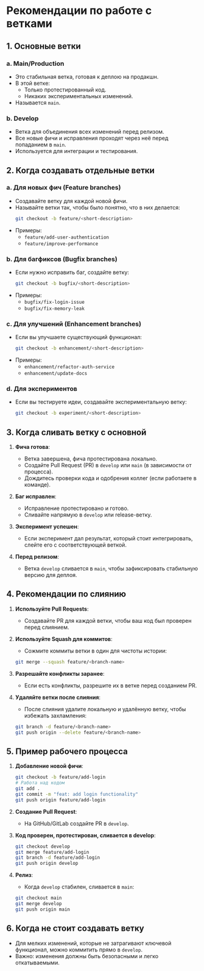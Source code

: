 # Рекомендации по работе с ветками

## 1. Основные ветки

### a. Main/Production

- Это стабильная ветка, готовая к деплою на продакшн.
- В этой ветке:
  - Только протестированный код.
  - Никаких экспериментальных изменений.
- Называется `main`.

### b. Develop

- Ветка для объединения всех изменений перед релизом.
- Все новые фичи и исправления проходят через неё перед попаданием в `main`.
- Используется для интеграции и тестирования.

## 2. Когда создавать отдельные ветки

### a. Для новых фич (Feature branches)

- Создавайте ветку для каждой новой фичи.
- Называйте ветки так, чтобы было понятно, что в них делается:
  ```bash
  git checkout -b feature/<short-description>
  ```
- Примеры:
  - `feature/add-user-authentication`
  - `feature/improve-performance`

### b. Для багфиксов (Bugfix branches)

- Если нужно исправить баг, создайте ветку:
  ```bash
  git checkout -b bugfix/<short-description>
  ```
- Примеры:
  - `bugfix/fix-login-issue`
  - `bugfix/fix-memory-leak`

### c. Для улучшений (Enhancement branches)

- Если вы улучшаете существующий функционал:
  ```bash
  git checkout -b enhancement/<short-description>
  ```
- Примеры:
  - `enhancement/refactor-auth-service`
  - `enhancement/update-docs`

### d. Для экспериментов

- Если вы тестируете идеи, создавайте экспериментальную ветку:
  ```bash
  git checkout -b experiment/<short-description>
  ```

## 3. Когда сливать ветку с основной

1. **Фича готова**:

   - Ветка завершена, фича протестирована локально.
   - Создайте Pull Request (PR) в `develop` или `main` (в зависимости от процесса).
   - Дождитесь проверки кода и одобрения коллег (если работаете в команде).

2. **Баг исправлен**:

   - Исправление протестировано и готово.
   - Сливайте напрямую в `develop` или release-ветку.

3. **Эксперимент успешен**:

   - Если эксперимент дал результат, который стоит интегрировать, слейте его с соответствующей веткой.

4. **Перед релизом**:
   - Ветка `develop` сливается в `main`, чтобы зафиксировать стабильную версию для деплоя.

## 4. Рекомендации по слиянию

1. **Используйте Pull Requests**:

   - Создавайте PR для каждой ветки, чтобы ваш код был проверен перед слиянием.

2. **Используйте Squash для коммитов**:

   - Сожмите коммиты ветки в один для чистоты истории:

   ```bash
   git merge --squash feature/<branch-name>
   ```

3. **Разрешайте конфликты заранее**:

   - Если есть конфликты, разрешите их в ветке перед созданием PR.

4. **Удаляйте ветки после слияния**:
   - После слияния удалите локальную и удалённую ветку, чтобы избежать захламления:
   ```bash
   git branch -d feature/<branch-name>
   git push origin --delete feature/<branch-name>
   ```

## 5. Пример рабочего процесса

1. **Добавление новой фичи**:

   ```bash
   git checkout -b feature/add-login
   # Работа над кодом
   git add .
   git commit -m "feat: add login functionality"
   git push origin feature/add-login
   ```

2. **Создание Pull Request**:

   - На GitHub/GitLab создайте PR в `develop`.

3. **Код проверен, протестирован, сливается в develop**:

   ```bash
   git checkout develop
   git merge feature/add-login
   git branch -d feature/add-login
   git push origin develop
   ```

4. **Релиз**:
   - Когда `develop` стабилен, сливается в `main`:
   ```bash
   git checkout main
   git merge develop
   git push origin main
   ```

## 6. Когда не стоит создавать ветку

- Для мелких изменений, которые не затрагивают ключевой функционал, можно коммитить прямо в `develop`.
- Важно: изменения должны быть безопасными и легко откатываемыми.
